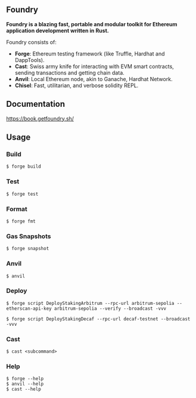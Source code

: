 ## Foundry

**Foundry is a blazing fast, portable and modular toolkit for Ethereum application development written in Rust.**

Foundry consists of:

-   **Forge**: Ethereum testing framework (like Truffle, Hardhat and DappTools).
-   **Cast**: Swiss army knife for interacting with EVM smart contracts, sending transactions and getting chain data.
-   **Anvil**: Local Ethereum node, akin to Ganache, Hardhat Network.
-   **Chisel**: Fast, utilitarian, and verbose solidity REPL.

## Documentation

https://book.getfoundry.sh/

## Usage

### Build

```shell
$ forge build
```

### Test

```shell
$ forge test
```

### Format

```shell
$ forge fmt
```

### Gas Snapshots

```shell
$ forge snapshot
```

### Anvil

```shell
$ anvil
```

### Deploy

```shell
$ forge script DeployStakingArbitrum --rpc-url arbitrum-sepolia --etherscan-api-key arbitrum-sepolia --verify --broadcast -vvv

$ forge script DeployStakingDecaf --rpc-url decaf-testnet --broadcast -vvv
```

### Cast

```shell
$ cast <subcommand>
```

### Help

```shell
$ forge --help
$ anvil --help
$ cast --help
```
